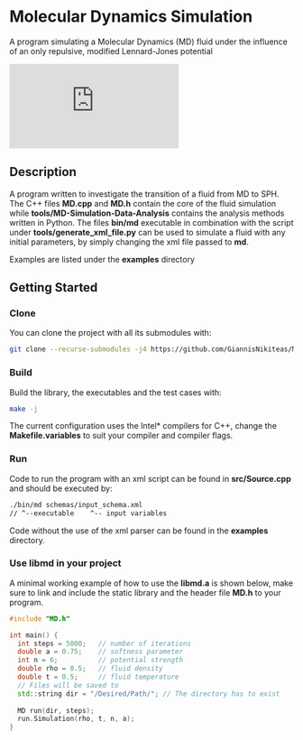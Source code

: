 # Molecular Dynamics Simulation

A program simulating a Molecular Dynamics (MD) fluid under the influence of an only repulsive, modified Lennard-Jones potential

![first eq](http://latex.codecogs.com/gif.latex?%5Cphi_%7Bij%7D%20%28r%29%20%3D%20%5Cvarepsilon%5Cbigg%28%5Cdfrac%7B%5Csigma%7D%7B%28r%5E%7B2%7D%20&plus;%20A%29%7D%5Cbigg%29%5E%5Cfrac%7Bn%7D%7B2%7D)

## Description

A program written to investigate the transition of a fluid from MD to SPH. The C++ files **MD.cpp** and **MD.h** contain the core of the fluid simulation while **tools/MD-Simulation-Data-Analysis** contains the analysis methods written in Python. The files **bin/md** executable in combination with the script under **tools/generate_xml_file.py** can be used to simulate a fluid with any initial parameters, by simply changing the xml file passed to **md**.

Examples are listed under the **examples** directory

## Getting Started

### Clone

You can clone the project with all its submodules with:

```bash
git clone --recurse-submodules -j4 https://github.com/GiannisNikiteas/MD-simulation.git
```

### Build
Build the library, the executables and the test cases with:

```bash
make -j
```

The current configuration uses the Intel* compilers for C++, change the **Makefile.variables** to suit your compiler and compiler flags.

### Run

Code to run the program with an xml script can be found in **src/Source.cpp** and should be executed by:

```bash
./bin/md schemas/input_schema.xml
// ^--executable    ^-- input variables
```

Code without the use of the xml parser can be found in the **examples** directory.

### Use libmd in your project

A minimal working example of how to use the **libmd.a** is shown below, make sure to link and include the static library and the header file **MD.h** to your program.

```C++
#include "MD.h"

int main() {
  int steps = 5000;   // number of iterations
  double a = 0.75;    // softness parameter
  int n = 6;          // potential strength
  double rho = 0.5;   // fluid density
  double t = 0.5;     // fluid temperature
  // Files will be saved to
  std::string dir = "/Desired/Path/"; // The directory has to exist
  
  MD run(dir, steps);
  run.Simulation(rho, t, n, a);
}
```
